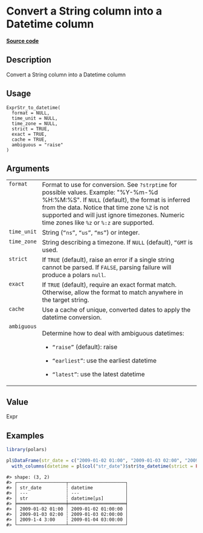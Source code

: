 
# Convert a String column into a Datetime column

[**Source code**](https://github.com/pola-rs/r-polars/tree/3908b5beab9ec917b825bad8f9a820caad37cb4a/R/expr__string.R#L171)

## Description

Convert a String column into a Datetime column

## Usage

<pre><code class='language-R'>ExprStr_to_datetime(
  format = NULL,
  time_unit = NULL,
  time_zone = NULL,
  strict = TRUE,
  exact = TRUE,
  cache = TRUE,
  ambiguous = "raise"
)
</code></pre>

## Arguments

<table>
<tr>
<td style="white-space: nowrap; font-family: monospace; vertical-align: top">
<code id="ExprStr_to_datetime_:_format">format</code>
</td>
<td>
Format to use for conversion. See <code>?strptime</code> for possible
values. Example: "%Y-%m-%d %H:%M:%S". If <code>NULL</code> (default),
the format is inferred from the data. Notice that time zone
<code style="white-space: pre;">%Z</code> is not supported and will just
ignore timezones. Numeric time zones like
<code style="white-space: pre;">%z</code> or
<code style="white-space: pre;">%:z</code> are supported.
</td>
</tr>
<tr>
<td style="white-space: nowrap; font-family: monospace; vertical-align: top">
<code id="ExprStr_to_datetime_:_time_unit">time_unit</code>
</td>
<td>
String (<code>“ns”</code>, <code>“us”</code>, <code>“ms”</code>) or
integer.
</td>
</tr>
<tr>
<td style="white-space: nowrap; font-family: monospace; vertical-align: top">
<code id="ExprStr_to_datetime_:_time_zone">time_zone</code>
</td>
<td>
String describing a timezone. If <code>NULL</code> (default),
<code style="white-space: pre;">“GMT</code> is used.
</td>
</tr>
<tr>
<td style="white-space: nowrap; font-family: monospace; vertical-align: top">
<code id="ExprStr_to_datetime_:_strict">strict</code>
</td>
<td>
If <code>TRUE</code> (default), raise an error if a single string cannot
be parsed. If <code>FALSE</code>, parsing failure will produce a polars
<code>null</code>.
</td>
</tr>
<tr>
<td style="white-space: nowrap; font-family: monospace; vertical-align: top">
<code id="ExprStr_to_datetime_:_exact">exact</code>
</td>
<td>
If <code>TRUE</code> (default), require an exact format match.
Otherwise, allow the format to match anywhere in the target string.
</td>
</tr>
<tr>
<td style="white-space: nowrap; font-family: monospace; vertical-align: top">
<code id="ExprStr_to_datetime_:_cache">cache</code>
</td>
<td>
Use a cache of unique, converted dates to apply the datetime conversion.
</td>
</tr>
<tr>
<td style="white-space: nowrap; font-family: monospace; vertical-align: top">
<code id="ExprStr_to_datetime_:_ambiguous">ambiguous</code>
</td>
<td>

Determine how to deal with ambiguous datetimes:

<ul>
<li>

<code>“raise”</code> (default): raise

</li>
<li>

<code>“earliest”</code>: use the earliest datetime

</li>
<li>

<code>“latest”</code>: use the latest datetime

</li>
</ul>
</td>
</tr>
</table>

## Value

Expr

## Examples

``` r
library(polars)

pl$DataFrame(str_date = c("2009-01-02 01:00", "2009-01-03 02:00", "2009-1-4 3:00"))$
  with_columns(datetime = pl$col("str_date")$str$to_datetime(strict = FALSE))
```

    #> shape: (3, 2)
    #> ┌──────────────────┬─────────────────────┐
    #> │ str_date         ┆ datetime            │
    #> │ ---              ┆ ---                 │
    #> │ str              ┆ datetime[μs]        │
    #> ╞══════════════════╪═════════════════════╡
    #> │ 2009-01-02 01:00 ┆ 2009-01-02 01:00:00 │
    #> │ 2009-01-03 02:00 ┆ 2009-01-03 02:00:00 │
    #> │ 2009-1-4 3:00    ┆ 2009-01-04 03:00:00 │
    #> └──────────────────┴─────────────────────┘
